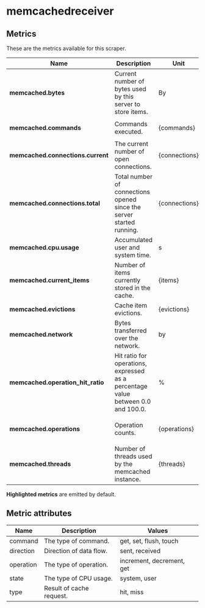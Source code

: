 [comment]: <> (Code generated by mdatagen. DO NOT EDIT.)

# memcachedreceiver

## Metrics

These are the metrics available for this scraper.

| Name | Description | Unit | Type | Attributes |
| ---- | ----------- | ---- | ---- | ---------- |
| **memcached.bytes** | Current number of bytes used by this server to store items. | By | Gauge(Int) | <ul> </ul> |
| **memcached.commands** | Commands executed. | {commands} | Sum(Int) | <ul> <li>command</li> </ul> |
| **memcached.connections.current** | The current number of open connections. | {connections} | Sum(Int) | <ul> </ul> |
| **memcached.connections.total** | Total number of connections opened since the server started running. | {connections} | Sum(Int) | <ul> </ul> |
| **memcached.cpu.usage** | Accumulated user and system time. | s | Sum(Double) | <ul> <li>state</li> </ul> |
| **memcached.current_items** | Number of items currently stored in the cache. | {items} | Sum(Int) | <ul> </ul> |
| **memcached.evictions** | Cache item evictions. | {evictions} | Sum(Int) | <ul> </ul> |
| **memcached.network** | Bytes transferred over the network. | by | Sum(Int) | <ul> <li>direction</li> </ul> |
| **memcached.operation_hit_ratio** | Hit ratio for operations, expressed as a percentage value between 0.0 and 100.0. | % | Gauge(Double) | <ul> <li>operation</li> </ul> |
| **memcached.operations** | Operation counts. | {operations} | Sum(Int) | <ul> <li>type</li> <li>operation</li> </ul> |
| **memcached.threads** | Number of threads used by the memcached instance. | {threads} | Sum(Int) | <ul> </ul> |

**Highlighted metrics** are emitted by default.

## Metric attributes

| Name | Description | Values |
| ---- | ----------- | ------ |
| command | The type of command. | get, set, flush, touch |
| direction | Direction of data flow. | sent, received |
| operation | The type of operation. | increment, decrement, get |
| state | The type of CPU usage. | system, user |
| type | Result of cache request. | hit, miss |
